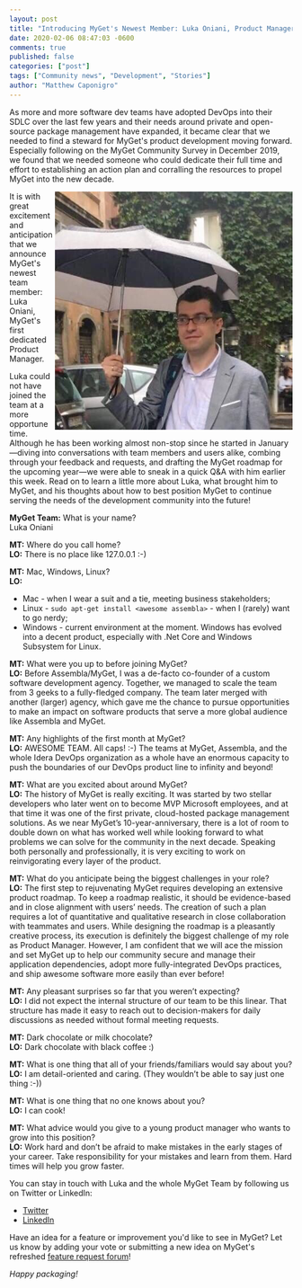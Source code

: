 ```yaml
---
layout: post
title: "Introducing MyGet's Newest Member: Luka Oniani, Product Manager"
date: 2020-02-06 08:47:03 -0600
comments: true
published: false
categories: ["post"]
tags: ["Community news", "Development", "Stories"]
author: "Matthew Caponigro"
---
```

As more and more software dev teams have adopted DevOps into their SDLC over the last few years and their needs around private and open-source package management have expanded, it became clear that we needed to find a steward for MyGet's product development moving forward. Especially following on the MyGet Community Survey in December 2019, we found that we needed someone who could dedicate their full time and effort to establishing an action plan and corralling the resources to propel MyGet into the new decade.


<img src="/images/2020/luka-o.png" alt="Introducing Luka Oniani, MyGet Product Manager" align="right" />

It is with great excitement and anticipation that we announce MyGet's newest team member: Luka Oniani, MyGet's first dedicated Product Manager. 

Luka could not have joined the team at a more opportune time. Although he has been working almost non-stop since he started in January—diving into conversations with team members and users alike, combing through your feedback and requests, and drafting the MyGet roadmap for the upcoming year—we were able to sneak in a quick Q&A with him earlier this week. Read on to learn a little more about Luka, what brought him to MyGet, and his thoughts about how to best position MyGet to continue serving the needs of the development community into the future!

**MyGet Team:** What is your name?  
Luka Oniani

**MT:** Where do you call home?  
**LO:** There is no place like 127.0.0.1 :-) 

**MT:** Mac, Windows, Linux?  
**LO:**
* Mac - when I wear a suit and a tie, meeting business stakeholders;
* Linux - `sudo apt-get install <awesome assembla>` - when I (rarely) want to go nerdy;
* Windows - current environment at the moment. Windows has evolved into a decent product, especially with .Net Core and Windows Subsystem for Linux.

**MT:** What were you up to before joining MyGet?  
**LO:** Before Assembla/MyGet, I was a de-facto co-founder of a custom software development agency. Together, we managed to scale the team from 3 geeks to a fully-fledged company. The team later merged with another (larger) agency, which gave me the chance to pursue opportunities to make an impact on software products that serve a more global audience like Assembla and MyGet. 

**MT:** Any highlights of the first month at MyGet?  
**LO:** AWESOME TEAM. All caps! :-) The teams at MyGet, Assembla, and the whole Idera DevOps organization as a whole have an enormous capacity to push the boundaries of our DevOps product line to infinity and beyond!

**MT:** What are you excited about around MyGet?  
**LO:** The history of MyGet is really exciting. It was started by two stellar developers who later went on to become MVP Microsoft employees, and at that time it was one of the first private, cloud-hosted package management solutions. As we near MyGet’s 10-year-anniversary, there is a lot of room to double down on what has worked well while looking forward to what problems we can solve for the community in the next decade. Speaking both personally and professionally, it is very exciting to work on reinvigorating every layer of the product.

**MT:** What do you anticipate being the biggest challenges in your role?  
**LO:** The first step to rejuvenating MyGet requires developing an extensive product roadmap. To keep a roadmap realistic, it should be evidence-based and in close alignment with users’ needs. The creation of such a plan requires a lot of quantitative and qualitative research in close collaboration with teammates and users. While designing the roadmap is a pleasantly creative process, its execution is definitely the biggest challenge of my role as Product Manager. However, I am confident that we will ace the mission and set MyGet up to help our community secure and manage their application dependencies, adopt more fully-integrated DevOps practices, and ship awesome software more easily than ever before!

**MT:** Any pleasant surprises so far that you weren’t expecting?  
**LO:** I did not expect the internal structure of our team to be this linear. That structure has made it easy to reach out to decision-makers for daily discussions as needed without formal meeting requests.

**MT:** Dark chocolate or milk chocolate?  
**LO:** Dark chocolate with black coffee :) 

**MT:** What is one thing that all of your friends/familiars would say about you?  
**LO:** I am detail-oriented and caring. (They wouldn’t be able to say just one thing :-))

**MT:** What is one thing that no one knows about you?  
**LO:** I can cook!

**MT:** What advice would you give to a young product manager who wants to grow into this position?  
**LO:** Work hard and don’t be afraid to make mistakes in the early stages of your career. Take responsibility for your mistakes and learn from them. Hard times will help you grow faster. 

You can stay in touch with Luka and the whole MyGet Team by following us on Twitter or LinkedIn:
* [Twitter](https://twitter.com/MyGetTeam)
* [LinkedIn](https://www.linkedin.com/company/myget/)

Have an idea for a feature or improvement you'd like to see in MyGet? Let us know by adding your vote or submitting a new idea on MyGet's refreshed [feature request forum](https://myget.uservoice.com/forums/135675-general/filters/top)!

*Happy packaging!*
